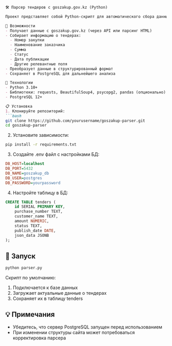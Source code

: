 ```markdown
🛠 Парсер тендеров с goszakup.gov.kz (Python)

Проект представляет собой Python-скрипт для автоматического сбора данных о тендерах с сайта goszakup.gov.kz с сохранением в PostgreSQL.

📌 Возможности
- Получает данные с goszakup.gov.kz (через API или парсинг HTML)
- Собирает информацию о тендерах:
  - Номер закупки
  - Наименование заказчика
  - Сумма
  - Статус
  - Дата публикации
  - Другие релевантные поля
- Преобразует данные в структурированный формат
- Сохраняет в PostgreSQL для дальнейшего анализа

🧰 Технологии
- Python 3.10+
- Библиотеки: requests, BeautifulSoup4, psycopg2, pandas (опционально)
- PostgreSQL 12+

📋 Установка
1. Клонируйте репозиторий:
```bash
git clone https://github.com/yourusername/goszakup-parser.git
cd goszakup-parser
```

2. Установите зависимости:
```bash
pip install -r requirements.txt
```

3. Создайте .env файл с настройками БД:
```ini
DB_HOST=localhost
DB_PORT=5432
DB_NAME=goszakup_db
DB_USER=postgres
DB_PASSWORD=yourpassword
```

4. Настройте таблицу в БД:
```sql
CREATE TABLE tenders (
    id SERIAL PRIMARY KEY,
    purchase_number TEXT,
    customer_name TEXT,
    amount NUMERIC,
    status TEXT,
    publish_date DATE,
    json_data JSONB
);
```

## 🚀 Запуск
```bash
python parser.py
```

Скрипт по умолчанию:
1. Подключается к базе данных
2. Загружает актуальные данные о тендерах
3. Сохраняет их в таблицу tenders

## 💡 Примечания
- Убедитесь, что сервер PostgreSQL запущен перед использованием
- При изменении структуры сайта может потребоваться корректировка парсера
```